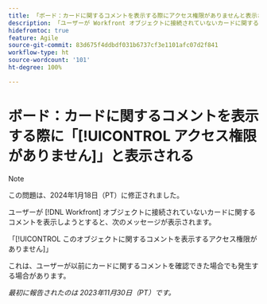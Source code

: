 ```yaml
---
title: 「ボード：カードに関するコメントを表示する際にアクセス権限がありませんと表示される」
description: 「ユーザーが Workfront オブジェクトに接続されていないカードに関するコメントを表示しようとすると、エラーメッセージが表示されます。」
hidefromtoc: true
feature: Agile
source-git-commit: 83d675f4ddbdf031b6737cf3e1101afc07d2f841
workflow-type: ht
source-wordcount: '101'
ht-degree: 100%

---
```



# ボード：カードに関するコメントを表示する際に「[!UICONTROL アクセス権限がありません]」と表示される

>[!NOTE]
>
>この問題は、2024年1月18日（PT）に修正されました。

ユーザーが [!DNL Workfront] オブジェクトに接続されていないカードに関するコメントを表示しようとすると、次のメッセージが表示されます。

「[!UICONTROL このオブジェクトに関するコメントを表示するアクセス権限がありません]」

これは、ユーザーが以前にカードに関するコメントを確認できた場合でも発生する場合があります。

_最初に報告されたのは 2023年11月30日（PT）です。_
